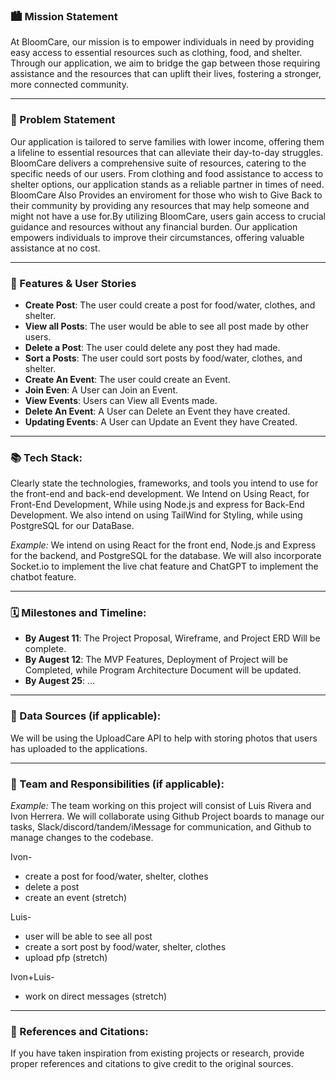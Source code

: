 ### 🏙️ Mission Statement
At BloomCare, our mission is to empower individuals in need by providing easy access to essential resources such as clothing, food, and shelter. Through our application, we aim to bridge the gap between those requiring assistance and the resources that can uplift their lives, fostering a stronger, more connected community.
___

### 🚀 Problem Statement


Our application is tailored to serve families with lower income, offering them a lifeline to essential resources that can alleviate their day-to-day struggles. BloomCare delivers a comprehensive suite of resources, catering to the specific needs of our users. From clothing and food assistance to access to shelter options, our application stands as a reliable partner in times of need. BloomCare Also Provides an enviroment for those who wish to Give Back to their community by providing any resources that may help someone and might not have a use for.By utilizing BloomCare, users gain access to crucial guidance and resources without any financial burden. Our application empowers individuals to improve their circumstances, offering valuable assistance at no cost.

___


### 📝 Features & User Stories
* **Create Post**: The user could create a post for food/water, clothes, and shelter.
* **View all Posts**: The user would be able to see all post made by other users.
* **Delete a Post**: The user could delete any post they had made.
* **Sort a Posts**: The user could sort posts by food/water, clothes, and shelter.
* **Create An Event**: The user could create an Event.
* **Join Even**: A User can Join an Event.
* **View Events**: Users can View all Events made.
* **Delete An Event**: A User can Delete an Event they have created.
* **Updating Events**: A User can Update an Event they have Created. 

___


### 📚 Tech Stack: 
Clearly state the technologies, frameworks, and tools you intend to use for the front-end and back-end development.
We Intend on Using React, for Front-End Development, While using Node.js and express for Back-End Development. We also intend on using TailWind for Styling, while using PostgreSQL for our DataBase. 

*Example:* We intend on using React for the front end, Node.js and Express for the backend, and PostgreSQL for the database. We will also incorporate Socket.io to implement the live chat feature and ChatGPT to implement the chatbot feature.

___

### 🗓️ Milestones and Timeline: 

* **By Augest 11**: The Project Proposal, Wireframe, and Project ERD Will be complete.
* **By Augest 12**: The MVP Features, Deployment of Project will be Completed, while Program Architecture Document will be updated.
* **By Augest 25**: ...
___

### 💽 Data Sources (if applicable): 
We will be using the UploadCare API to help with storing photos that users has uploaded to the applications.
___

### 🤝 Team and Responsibilities (if applicable): 

*Example:* The team working on this project will consist of Luis Rivera and Ivon Herrera. We will collaborate using Github Project boards to manage our tasks, Slack/discord/tandem/iMessage for communication, and Github to manage changes to the codebase.

Ivon- 
* create a post for food/water, shelter, clothes
* delete a post
* create an event (stretch)

Luis- 
* user will be able to see all post
* create a sort post by food/water, shelter, clothes
* upload pfp (stretch)

Ivon+Luis-
* work on direct messages (stretch)
___

### 📓 References and Citations: 
If you have taken inspiration from existing projects or research, provide proper references and citations to give credit to the original sources.
